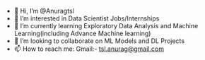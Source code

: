 - 👋 Hi, I’m @Anuragtsl
- 👀 I’m interested in Data Scientist Jobs/Internships
- 🌱 I’m currently learning Exploratory Data Analysis and Machine Learning(including Advance Machine learning)
- 💞️ I’m looking to collaborate on ML Models and DL Projects
- 📫 How to reach me: Gmail:- tsl.anurag@gmail.com

<!---
Anuragtsl/Anuragtsl is a ✨ special ✨ repository because its `README.md` (this file) appears on your GitHub profile.
You can click the Preview link to take a look at your changes.
--->
